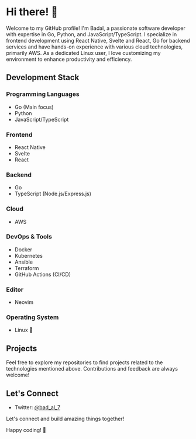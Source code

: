 # Hi there! 👋

Welcome to my GitHub profile! I'm Badal, a passionate software developer with expertise in Go, Python, and JavaScript/TypeScript. I specialize in frontend development using React Native, Svelte and React, Go for backend services and have hands-on experience with various cloud technologies, primarily AWS. As a dedicated Linux user, I love customizing my environment to enhance productivity and efficiency.

## Development Stack

### Programming Languages
- Go (Main focus)
- Python
- JavaScript/TypeScript

### Frontend
- React Native
- Svelte
- React

### Backend
- Go
- TypeScript (Node.js/Express.js)

### Cloud
- AWS

### DevOps & Tools
- Docker
- Kubernetes
- Ansible
- Terraform
- GitHub Actions (CI/CD)

### Editor
- Neovim

### Operating System
- Linux 🐧

## Projects

Feel free to explore my repositories to find projects related to the technologies mentioned above. Contributions and feedback are always welcome!

## Let's Connect

- Twitter: [@bad_al_7](https://twitter.com/bad_al_7)

Let's connect and build amazing things together!

Happy coding! 🚀

